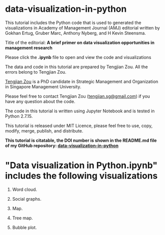 # data-visualization-in-python

This tutorial includes the Python code that is used to generated the visualizations in Academy of Management Journal (AMJ) editorial written by Gokhan Ertug, Gruber Marc, Anthony Nyberg, and H Kevin Steensma.

Title of the editorial: **A brief primer on data visualization opportunities in management research**

Please click the **.ipynb** file to open and view the code and visualizations

The data and code in this tutorial are prepared by Tengjian Zou. All the errors belong to Tengjian Zou.

[Tengjian Zou](https://www.researchgate.net/profile/Tengjian_Zou) is a PhD candidate in Strategic Management and Organization in Singapore Management University.

Please feel free to contact Tengjian Zou (tengjian.sg@gmail.com) if you have any question about the code.

The code in this tutorial is written using Jupyter Notebook and is tested in Python 2.7.15. 

This tutorial is released under MIT Licence, please feel free to use, copy, modify, merge, publish, and distribute.

**This tutorial is citatable, the DOI number is shown in the README.md file of my GitHub repository: [data-visualization-in-python](https://github.com/tengjian-zou/data-visualization-in-python)**

# "Data visualization in Python.ipynb" includes the following visualizations

1. Word cloud.

2. Social graphs.

3. Map.

4. Tree map.

5. Bubble plot.
